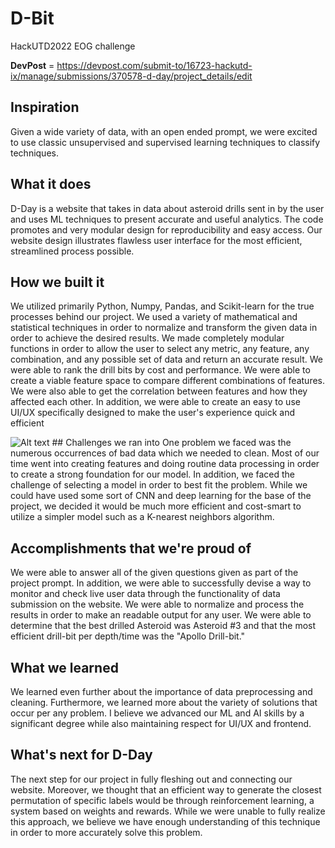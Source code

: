 # D-Bit
HackUTD2022 EOG challenge

**DevPost** = https://devpost.com/submit-to/16723-hackutd-ix/manage/submissions/370578-d-day/project_details/edit
## Inspiration
Given a wide variety of data, with an open ended prompt, we were excited to use classic unsupervised and supervised learning techniques to classify techniques.

## What it does
D-Day is a website that takes in data about asteroid drills sent in by the user and uses ML techniques to present accurate and useful analytics. The code promotes and very modular design for reproducibility and easy access. Our website design illustrates flawless user interface for the most efficient, streamlined process possible.

## How we built it
We utilized primarily Python, Numpy, Pandas, and Scikit-learn for the true processes behind our project. We used a variety of mathematical and statistical techniques in order to normalize and transform the given data in order to achieve the desired results. We made completely modular functions in order to allow the user to select any metric, any feature, any combination, and any possible set of data and return an accurate result. We were able to rank the drill bits by cost and performance. We were able to create a viable feature space to compare different combinations of features. We were also able to get the correlation between features and how they affected each other. In addition, we were able to create an easy to use UI/UX specifically designed to make the user's experience quick and efficient

<img src="D-Bit/Screen Shot 2022-11-13 at 1.59.27 PM.png" alt="Alt text" title="Optional title">
## Challenges we ran into
One problem we faced was the numerous occurrences of bad data which we needed to clean. Most of our time went into creating features and doing routine data processing in order to create a strong foundation for our model. In addition, we faced the challenge of selecting a model in order to best fit the problem. While we could have used some sort of CNN and deep learning for the base of the project, we decided it would be much more efficient and cost-smart to utilize a simpler model such as a K-nearest neighbors algorithm.

## Accomplishments that we're proud of
We were able to answer all of the given questions given as part of the project prompt. In addition, we were able to successfully devise a way to monitor and check live user data through the functionality of data submission on the website. We were able to normalize and process the results in order to make an readable output for any user. We were able to determine that the best drilled Asteroid was Asteroid #3 and that the most efficient drill-bit per depth/time was the "Apollo Drill-bit."

## What we learned
We learned even further about the importance of data preprocessing and cleaning. Furthermore, we learned more about the variety of solutions that occur per any problem. I believe we advanced our ML and AI skills by a significant degree while also maintaining respect for UI/UX and frontend.

## What's next for D-Day
The next step for our project in fully fleshing out and connecting our website. Moreover, we thought that an efficient way to generate the closest permutation of specific labels would be through reinforcement learning, a system based on weights and rewards. While we were unable to fully realize this approach, we believe we have enough understanding of this technique in order to more accurately solve this problem.
